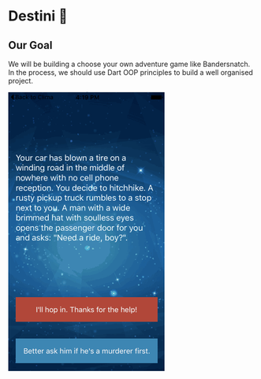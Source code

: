 

# Destini 🤔

## Our Goal

We will be building a choose your own adventure game like Bandersnatch. In the process, we should  use Dart OOP principles to build a well organised project.

![Finished App](images/Destini.gif)



